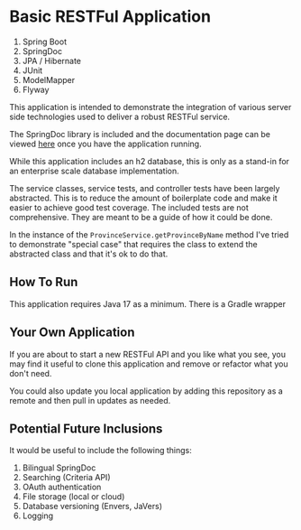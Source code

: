 # Basic RESTFul Application

1. Spring Boot
2. SpringDoc
3. JPA / Hibernate
4. JUnit
5. ModelMapper
6. Flyway

This application is intended to demonstrate the integration of various server side technologies used to deliver a robust
RESTFul service.

The SpringDoc library is included and the documentation page can be viewed 
[here](http://localhost:8080/swagger-ui/index.html) once you have the application running.

While this application includes an h2 database, this is only as a stand-in for an enterprise scale database
implementation.

The service classes, service tests, and controller tests have been largely abstracted. This is to reduce the amount of
boilerplate code and make it easier to achieve good test coverage. The included tests are not comprehensive. They are
meant to be a guide of how it could be done.

In the instance of the `ProvinceService.getProvinceByName` method I've tried to demonstrate "special case" that requires
the class to extend the abstracted class and that it's ok to do that. 

## How To Run

This application requires Java 17 as a minimum. There is a Gradle wrapper 

## Your Own Application

If you are about to start a new RESTFul API and you like what you see, you may find it useful to clone this application 
and remove or refactor what you don't need.

You could also update you local application by adding this repository as a remote and then pull in updates as needed.


## Potential Future Inclusions

It would be useful to include the following things:

1. Bilingual SpringDoc
2. Searching (Criteria API)
3. OAuth authentication
4. File storage (local or cloud)
5. Database versioning (Envers, JaVers)
6. Logging
